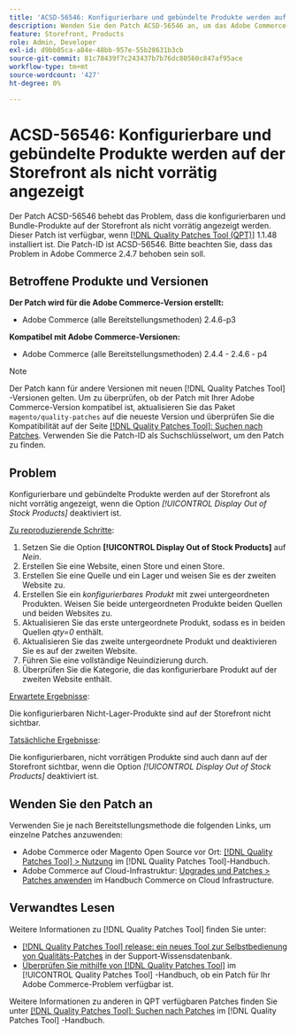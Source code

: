 ```yaml
---
title: 'ACSD-56546: Konfigurierbare und gebündelte Produkte werden auf der Storefront als nicht vorrätig angezeigt'
description: Wenden Sie den Patch ACSD-56546 an, um das Adobe Commerce-Problem zu beheben, bei dem die konfigurierbaren und Bundle-Produkte auf der Storefront als nicht vorrätig angezeigt werden, wenn die Konfigurationsoption *[!UICONTROL Display Out of Stock Products]* deaktiviert ist.
feature: Storefront, Products
role: Admin, Developer
exl-id: d9bb05ca-a84e-48bb-957e-55b28631b3cb
source-git-commit: 81c78439f7c243437b7b76dc80560c847af95ace
workflow-type: tm+mt
source-wordcount: '427'
ht-degree: 0%

---
```


# ACSD-56546: Konfigurierbare und gebündelte Produkte werden auf der Storefront als nicht vorrätig angezeigt

Der Patch ACSD-56546 behebt das Problem, dass die konfigurierbaren und Bundle-Produkte auf der Storefront als nicht vorrätig angezeigt werden. Dieser Patch ist verfügbar, wenn [[!DNL Quality Patches Tool (QPT)]](https://experienceleague.adobe.com/en/docs/commerce-knowledge-base/kb/announcements/commerce-announcements/magento-quality-patches-released-new-tool-to-self-serve-quality-patches) 1.1.48 installiert ist. Die Patch-ID ist ACSD-56546. Bitte beachten Sie, dass das Problem in Adobe Commerce 2.4.7 behoben sein soll.

## Betroffene Produkte und Versionen

**Der Patch wird für die Adobe Commerce-Version erstellt:**

* Adobe Commerce (alle Bereitstellungsmethoden) 2.4.6-p3

**Kompatibel mit Adobe Commerce-Versionen:**

* Adobe Commerce (alle Bereitstellungsmethoden) 2.4.4 - 2.4.6 - p4

>[!NOTE]
>
>Der Patch kann für andere Versionen mit neuen [!DNL Quality Patches Tool] -Versionen gelten. Um zu überprüfen, ob der Patch mit Ihrer Adobe Commerce-Version kompatibel ist, aktualisieren Sie das Paket `magento/quality-patches` auf die neueste Version und überprüfen Sie die Kompatibilität auf der Seite [[!DNL Quality Patches Tool]: Suchen nach Patches](https://experienceleague.adobe.com/tools/commerce-quality-patches/index.html). Verwenden Sie die Patch-ID als Suchschlüsselwort, um den Patch zu finden.

## Problem

Konfigurierbare und gebündelte Produkte werden auf der Storefront als nicht vorrätig angezeigt, wenn die Option *[!UICONTROL Display Out of Stock Products]* deaktiviert ist.

<u>Zu reproduzierende Schritte</u>:

1. Setzen Sie die Option **[!UICONTROL Display Out of Stock Products]** auf *Nein*.
1. Erstellen Sie eine Website, einen Store und einen Store.
1. Erstellen Sie eine Quelle und ein Lager und weisen Sie es der zweiten Website zu.
1. Erstellen Sie ein *konfigurierbares Produkt* mit zwei untergeordneten Produkten. Weisen Sie beide untergeordneten Produkte beiden Quellen und beiden Websites zu.
1. Aktualisieren Sie das erste untergeordnete Produkt, sodass es in beiden Quellen *qty=0* enthält.
1. Aktualisieren Sie das zweite untergeordnete Produkt und deaktivieren Sie es auf der zweiten Website.
1. Führen Sie eine vollständige Neuindizierung durch.
1. Überprüfen Sie die Kategorie, die das konfigurierbare Produkt auf der zweiten Website enthält.

<u>Erwartete Ergebnisse</u>:

Die konfigurierbaren Nicht-Lager-Produkte sind auf der Storefront nicht sichtbar.

<u>Tatsächliche Ergebnisse</u>:

Die konfigurierbaren, nicht vorrätigen Produkte sind auch dann auf der Storefront sichtbar, wenn die Option *[!UICONTROL Display Out of Stock Products]* deaktiviert ist.

## Wenden Sie den Patch an

Verwenden Sie je nach Bereitstellungsmethode die folgenden Links, um einzelne Patches anzuwenden:

* Adobe Commerce oder Magento Open Source vor Ort: [[!DNL Quality Patches Tool] > Nutzung](/help/tools/quality-patches-tool/usage.md) im [!DNL Quality Patches Tool]-Handbuch.
* Adobe Commerce auf Cloud-Infrastruktur: [Upgrades und Patches > Patches anwenden](https://experienceleague.adobe.com/docs/commerce-cloud-service/user-guide/develop/upgrade/apply-patches.html) im Handbuch Commerce on Cloud Infrastructure.

## Verwandtes Lesen

Weitere Informationen zu [!DNL Quality Patches Tool] finden Sie unter:

* [[!DNL Quality Patches Tool] release: ein neues Tool zur Selbstbedienung von Qualitäts-Patches](https://experienceleague.adobe.com/en/docs/commerce-knowledge-base/kb/announcements/commerce-announcements/magento-quality-patches-released-new-tool-to-self-serve-quality-patches) in der Support-Wissensdatenbank.
* [Überprüfen Sie mithilfe von  [!DNL Quality Patches Tool]](/help/tools/quality-patches-tool/patches-available-in-qpt/check-patch-for-magento-issue-with-magento-quality-patches.md) im [!UICONTROL Quality Patches Tool] -Handbuch, ob ein Patch für Ihr Adobe Commerce-Problem verfügbar ist.


Weitere Informationen zu anderen in QPT verfügbaren Patches finden Sie unter [[!DNL Quality Patches Tool]: Suchen nach Patches](https://experienceleague.adobe.com/tools/commerce-quality-patches/index.html) im [!DNL Quality Patches Tool] -Handbuch.
